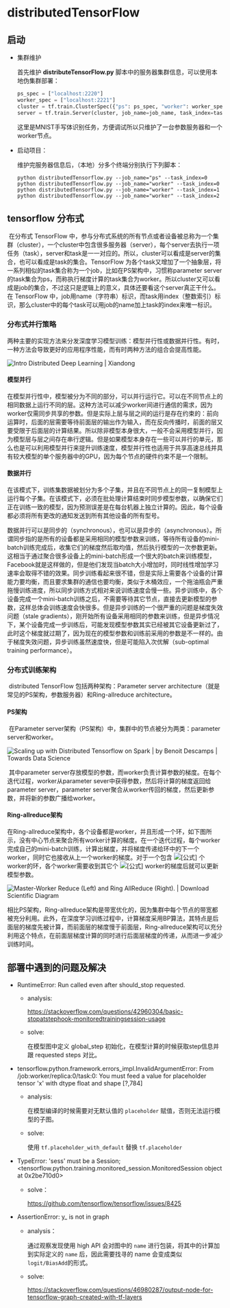 # distributedTensorFlow
## 启动

- 集群维护

  首先维护 **distributeTensorFlow.py** 脚本中的服务器集群信息，可以使用本地伪集群部署：

  ```python
  ps_spec = ["localhost:2220"]
  worker_spec = ["localhost:2221"]
  cluster = tf.train.ClusterSpec({"ps": ps_spec, "worker": worker_spec})
  server = tf.train.Server(cluster, job_name=job_name, task_index=task_index)
  ```

  这里是MNIST手写体识别任务，方便调试所以只维护了一台参数服务器和一个worker节点。

- 启动项目：

  维护完服务器信息后，（本地）分多个终端分别执行下列脚本：

  ```shell
  python distributedTensorflow.py --job_name="ps" --task_index=0
  python distributedTensorflow.py --job_name="worker" --task_index=0
  python distributedTensorflow.py --job_name="worker" --task_index=1
  python distributedTensorflow.py --job_name="worker" --task_index=2
  ```

## tensorflow 分布式

​	在分布式 TensorFlow 中，参与分布式系统的所有节点或者设备被总称为一个集群（cluster），一个cluster中包含很多服务器（server），每个server去执行一项任务（task），server和task是一一对应的。所以，cluster可以看成是server的集合，也可以看成是task的集合。TensorFlow 为各个task又增加了一个抽象层，将一系列相似的task集合称为一个job，比如在PS架构中，习惯称parameter server的task集合为ps，而称执行梯度计算的task集合为worker。所以cluster又可以看成是job的集合，不过这只是逻辑上的意义，具体还要看这个server真正干什么。在 TensorFlow 中，job用name（字符串）标识，而task用index（整数索引）标识，那么cluster中的每个task可以用job的name加上task的index来唯一标识。

### 分布式并行策略

​	两种主要的实现方法来分发深度学习模型训练：模型并行性或数据并行性。有时，一种方法会导致更好的应用程序性能，而有时两种方法的组合会提高性能。

![Intro Distributed Deep Learning | Xiandong](https://xiandong79.github.io/downloads/ddl1.png)

#### 模型并行

​	在模型并行性中，模型被分为不同的部分，可以并行运行它。可以在不同节点上的相同数据上运行不同的层。这种方法可以减少worker间进行通信的需求，因为worker仅需同步共享的参数。但是实际上层与层之间的运行是存在约束的：前向运算时，后面的层需要等待前面层的输出作为输入，而在反向传播时，前面的层又要受限于后面层的计算结果。所以除非模型本身很大，一般不会采用模型并行，因为模型层与层之间存在串行逻辑。但是如果模型本身存在一些可以并行的单元，那么也是可以利用模型并行来提升训练速度，模型并行性也适用于共享高速总线并具有较大模型的单个服务器中的GPU，因为每个节点的硬件约束不是一个限制。

#### 数据并行

​	在该模式下，训练集数据被划分为多个子集，并且在不同节点上的同一复制模型上运行每个子集。在该模式下，必须在批处理计算结束时同步模型参数，以确保它们正在训练一致的模型，因为预测误差是在每台机器上独立计算的。因此，每个设备都必须将所有更改的通知发送到所有其他设备的所有型号。

​	数据并行可以是同步的（synchronous），也可以是异步的（asynchronous）。所谓同步指的是所有的设备都是采用相同的模型参数来训练，等待所有设备的mini-batch训练完成后，收集它们的梯度然后取均值，然后执行模型的一次参数更新。这相当于通过聚合很多设备上的mini-batch形成一个很大的batch来训练模型，Facebook就是这样做的，但是他们发现当batch大小增加时，同时线性增加学习速率会取得不错的效果。同步训练看起来很不错，但是实际上需要各个设备的计算能力要均衡，而且要求集群的通信也要均衡，类似于木桶效应，一个拖油瓶会严重拖慢训练进度，所以同步训练方式相对来说训练速度会慢一些。异步训练中，各个设备完成一个mini-batch训练之后，不需要等待其它节点，直接去更新模型的参数，这样总体会训练速度会快很多。但是异步训练的一个很严重的问题是梯度失效问题（stale gradients），刚开始所有设备采用相同的参数来训练，但是异步情况下，某个设备完成一步训练后，可能发现模型参数其实已经被其它设备更新过了，此时这个梯度就过期了，因为现在的模型参数和训练前采用的参数是不一样的。由于梯度失效问题，异步训练虽然速度快，但是可能陷入次优解（sub-optimal training performance）。

### 分布式训练架构

​	distributed TensorFlow 包括两种架构：Parameter server architecture（就是常见的PS架构，参数服务器）和Ring-allreduce architecture。

#### PS架构

​	在Parameter server架构（PS架构）中，集群中的节点被分为两类：parameter server和worker。

![Scaling up with Distributed Tensorflow on Spark | by Benoit Descamps |  Towards Data Science](https://miro.medium.com/max/1012/1*691Sexy23zPn0Mv_T6pgBQ.png)

​	其中parameter server存放模型的参数，而worker负责计算参数的梯度。在每个迭代过程，worker从parameter sever中获得参数，然后将计算的梯度返回给parameter server，parameter server聚合从worker传回的梯度，然后更新参数，并将新的参数广播给worker。

#### **Ring-allreduce架构**

​	在Ring-allreduce架构中，各个设备都是worker，并且形成一个环，如下图所示，没有中心节点来聚合所有worker计算的梯度。在一个迭代过程，每个worker完成自己的mini-batch训练，计算出梯度，并将梯度传递给环中的下一个worker，同时它也接收从上一个worker的梯度。对于一个包含 ![[公式]](https://www.zhihu.com/equation?tex=N) 个worker的环，各个worker需要收到其它个 ![[公式]](https://www.zhihu.com/equation?tex=N-1) worker的梯度后就可以更新模型参数。

![Master-Worker Reduce (Left) and Ring AllReduce (Right). | Download  Scientific Diagram](https://www.researchgate.net/profile/Stanimire_Tomov/publication/334375961/figure/fig2/AS:779164827271168@1562778779002/Master-Worker-Reduce-Left-and-Ring-AllReduce-Right.ppm)

​	相比PS架构，Ring-allreduce架构是带宽优化的，因为集群中每个节点的带宽都被充分利用。此外，在深度学习训练过程中，计算梯度采用BP算法，其特点是后面层的梯度先被计算，而前面层的梯度慢于前面层，Ring-allreduce架构可以充分利用这个特点，在前面层梯度计算的同时进行后面层梯度的传递，从而进一步减少训练时间。

## 部署中遇到的问题及解决

- RuntimeError: Run called even after should_stop requested.

  - analysis:

    https://stackoverflow.com/questions/42960304/basic-stopatstephook-monitoredtrainingsession-usage

  - solve:

    在模型图中定义 global_step 初始化，在模型计算的时候获取step信息并跟 requested steps 对比。

- tensorflow.python.framework.errors_impl.InvalidArgumentError: From /job:worker/replica:0/task:0:
  You must feed a value for placeholder tensor 'x' with dtype float and shape [?,784]

  - analysis:

    在模型编译的时候需要对无默认值的 `placeholder` 赋值，否则无法运行模型的子图。

  - solve:

    使用 `tf.placeholder_with_default` 替换 `tf.placeholder`

- TypeError: 'sess' must be a Session;<tensorflow.python.training.monitored_session.MonitoredSession object at 0x2be710d0>

  - solve：

    https://github.com/tensorflow/tensorflow/issues/8425

- AssertionError: y_ is not in graph

  - analysis：

    通过观察发现使用 high API 会对图中的 `name` 进行包装，将其中的计算加到实际定义的 `name` 后，因此需要找寻的 name 会变成类似 `logit/BiasAdd`的形式。

  - solve:

    https://stackoverflow.com/questions/46980287/output-node-for-tensorflow-graph-created-with-tf-layers

    